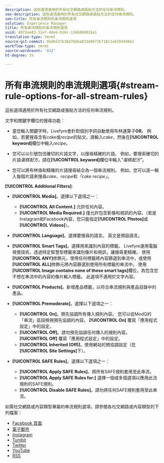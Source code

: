```yaml
---
description: 這些選項適用於所有社交網路或張貼方法的任何串流規則。
seo-description: 這些選項適用於所有社交網路或張貼方法的任何串流規則。
seo-title: 所有串流規則的串流規則選項
solution: Experience Manager
title: 所有串流規則的串流規則選項
uuid: 4072ee83-31e7-4de6-918c-134b8b8032e1
translation-type: tm+mt
source-git-commit: 8bdb537b38d78dba033d6671b710c2a61934d6b2
workflow-type: tm+mt
source-wordcount: '412'
ht-degree: 1%

---
```



# 所有串流規則的串流規則選項{#stream-rule-options-for-all-stream-rules}

這些選項適用於所有社交網路或張貼方法的任何串流規則。

文字和關鍵字欄位的搜尋功能：

* 當您輸入關鍵字時，Livefyre會針對個別字詞自動使用布林運算子&#x200B;**OR**。 例如，若要搜尋含有&#x200B;*cake*&#x200B;或&#x200B;*recipe*&#x200B;的貼文，請輸入&#x200B;*cake*，然後在&#x200B;**[!UICONTROL keyword]**&#x200B;欄位中輸入&#x200B;*recipe*。

* 您可以以引號包住確切的片語文字，以搜尋精確的片語。 例如，要搜索確切的片語&#x200B;*蛋糕配方*，請在&#x200B;**[!UICONTROL keyword]**&#x200B;欄位中輸入&#x200B;*&quot;蛋糕配方&quot;*。

* 您可以將布林值和精確的片語搜尋結合為一個串流規則。 例如，您可以逐一輸入每個片語來搜尋&#x200B;*cake*、*recipe*&#x200B;和&#x200B;*「cake recipe」*。

**[!UICONTROL Additional Filters]**:

* **[!UICONTROL Media]**。選擇以下選項之一：

   * **[!UICONTROL All Content.]** 允許任何內容。
   * **[!UICONTROL Media Required.]** 僅允許包含影像和視訊的內容。（若是Instagram和Facebook內容，您只能指定&#x200B;**[!UICONTROL Photos]**&#x200B;或&#x200B;**[!UICONTROL Videos]**）。

* **[!UICONTROL Language]**。選擇要搜尋的語言。 英文是預設語言。
* **[!UICONTROL Smart Tags]**。選擇用來識別內容的標籤。 Livefyre運用電腦視覺技術，透過特定智慧型標籤來識別像片和視訊，讓搜尋更精確。 使用&#x200B;**[!UICONTROL ANY]**&#x200B;修飾元，使用任何標籤將內容篩選到串流中，或使用&#x200B;**[!UICONTROL ALL]**&#x200B;修飾元將內容篩選到使用所有標籤的串流中。 使用&#x200B;**[!UICONTROL Image contains none of these smart tags]**&#x200B;欄位，為包含您不想在串流中的內容的像片輸入標籤。 此選項不適用於文字內容。

* **[!UICONTROL Products]**。新增產品標籤，以符合串流規則與產品目錄中的產品。
* **[!UICONTROL Premoderate]**。選擇以下選項之一：

   * **[!UICONTROL On]**。預先協調所有傳入規則內容。 您可以從ModQ的「串流」區段檢視預先協調的內容。 **[!UICONTROL On]** 覆寫「應用程式設定」中的設定。
   * **[!UICONTROL Off]**。請勿預先協調任何傳入的規則內容。 **[!UICONTROL Off]** 覆寫「應用程式設定」中的設定。
   * **[!UICONTROL Inherited (Off)]**。使用網站的預協調設定（在&#x200B;**[!UICONTROL Site Settings]**&#x200B;下）。

* **[!UICONTROL SAFE Rules]**。選擇以下選項之一：
   * **[!UICONTROL Apply SAFE Rules]**。將所有SAFE規則套用至此串流。
   * **[!UICONTROL Apply SAFE Rules for:]** 選擇一個或多個選項以應用此流規則的SAFE規則。
   * **[!UICONTROL Disable SAFE Rules]**。請勿將任何SAFE規則套用至此串流。

如需社交網路或內容類型專屬的串流規則選項，請參閱各社交網路或內容類型的下列檔案：

* [Facebook 頁面](../c-streams/c-facebook-page-rules.md#c_facebook_page_rules)
* [電子郵件](../c-streams/c-email-rules.md#c_email_rules)
* [Instagram](../c-streams/c-instagram-rules.md#c_instagram_rules)
* [Tumblr](../c-streams/c-tumblr-rules.md#c_tumblr_rules)
* [Twitter](../c-streams/c-twitter-rules.md#c_twitter_rules)
* [YouTube](../c-streams/c-youtube-rules/c-youtube-rules.md#c_youtube_rules)
* [RSS](../c-streams/c-rss-rules-streams.md#c_rss_rules_streams)
